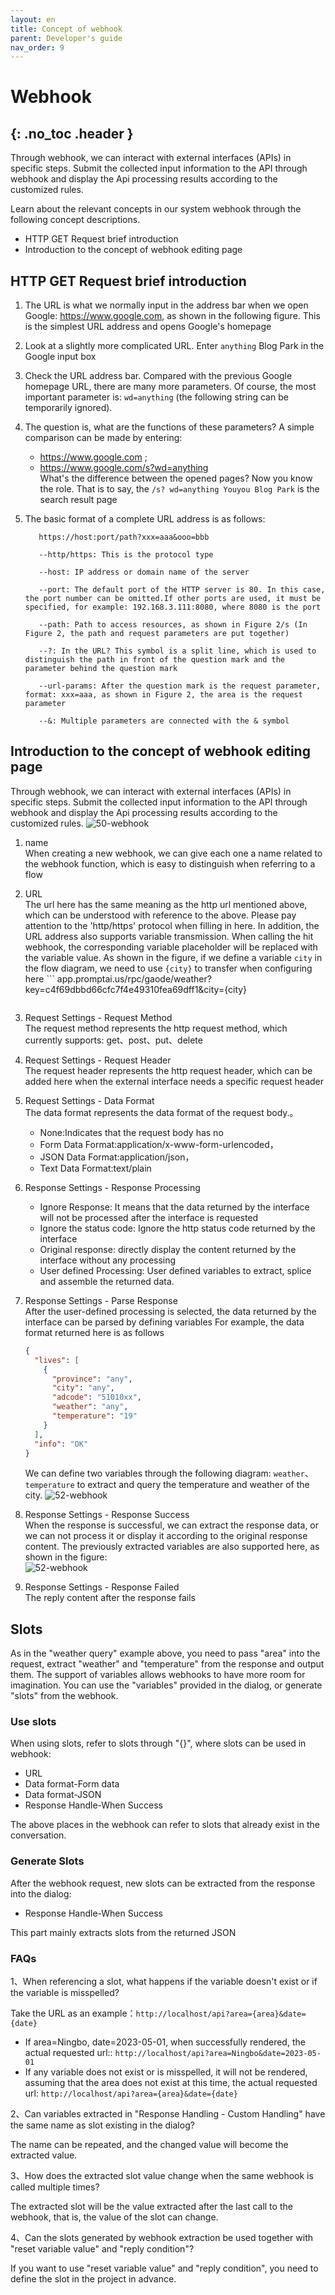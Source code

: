 ```yaml
---
layout: en
title: Concept of webhook
parent: Developer's guide
nav_order: 9
---
```


# Webhook
{: .no_toc .header }
---

Through webhook, we can interact with external interfaces (APIs) in specific steps. Submit the collected input information to the API through webhook and display the Api processing results according to the customized rules.

Learn about the relevant concepts in our system webhook through the following concept descriptions.

- HTTP GET Request brief introduction
- Introduction to the concept of webhook editing page

## HTTP GET Request brief introduction

1. The URL is what we normally input in the address bar when we open Google: https://www.google.com, as shown in the following figure. This is the simplest URL address and opens Google's homepage
2. Look at a slightly more complicated URL. Enter `anything` Blog Park in the Google input box
3. Check the URL address bar. Compared with the previous Google homepage URL, there are many more parameters. Of course, the most important parameter is: `wd=anything` (the following string can be temporarily ignored).

4. The question is, what are the functions of these parameters? A simple comparison can be made by entering:

   - https://www.google.com ;
   - https://www.google.com/s?wd=anything
     <br/>What's the difference between the opened pages? Now you know the role. That is to say, the `/s? wd=anything Youyou Blog Park` is the search result page

5. The basic format of a complete URL address is as follows:

   ```text
      https://host:port/path?xxx=aaa&ooo=bbb
   
      --http/https: This is the protocol type
   
      --host: IP address or domain name of the server
   
      --port: The default port of the HTTP server is 80. In this case, the port number can be omitted.If other ports are used, it must be specified, for example: 192.168.3.111:8080, where 8080 is the port
   
      --path: Path to access resources, as shown in Figure 2/s (In Figure 2, the path and request parameters are put together)
   
      --?: In the URL? This symbol is a split line, which is used to distinguish the path in front of the question mark and the parameter behind the question mark
   
      --url-params: After the question mark is the request parameter, format: xxx=aaa, as shown in Figure 2, the area is the request parameter
   
      --&: Multiple parameters are connected with the & symbol
   ```

## Introduction to the concept of webhook editing page

Through webhook, we can interact with external interfaces (APIs) in specific steps.
Submit the collected input information to the API through webhook and display the Api processing results according to the customized rules.
![50-webhook](/assets/images/tutorial/webhook/webhook1.png)

1. name
   <br/>When creating a new webhook, we can give each one a name related to the webhook function, which is easy to distinguish when referring to a flow
2. URL
   <br/>The url here has the same meaning as the http url mentioned above, which can be understood with reference to the above. Please pay attention to the 'http/https' protocol when filling in here.
   In addition, the URL address also supports variable transmission. When calling the hit webhook, the corresponding variable placeholder will be replaced with the variable value.
   As shown in the figure, if we define a variable `city` in the flow diagram, we need to use `{city}` to transfer when configuring here   ```
   app.promptai.us/rpc/gaode/weather?key=c4f69dbbd66cfc7f4e49310fea69dff1&city={city}
   ```
3. Request Settings - Request Method
   <br/>The request method represents the http request method, which currently supports: get、post、put、delete
4. Request Settings - Request Header
   <br/>The request header represents the http request header, which can be added here when the external interface needs a specific request header
5. Request Settings - Data Format
   <br/>The data format represents the data format of the request body.。
   - None:Indicates that the request body has no
   - Form Data Format:application/x-www-form-urlencoded，
   - JSON Data Format:application/json，
   - Text Data Format:text/plain
6. Response Settings - Response Processing
   - Ignore Response: It means that the data returned by the interface will not be processed after the interface is requested
   - Ignore the status code: Ignore the http status code returned by the interface
   - Original response: directly display the content returned by the interface without any processing
   - User defined Processing: User defined variables to extract, splice and assemble the returned data.
7. Response Settings - Parse Response
   <br/>After the user-defined processing is selected, the data returned by the interface can be parsed by defining variables
   For example, the data format returned here is as follows
   ```json
   {
     "lives": [
       {
         "province": "any",
         "city": "any",
         "adcode": "51010xx",
         "weather": "any",
         "temperature": "19"
       }
     ],
     "info": "OK"
   }
   ```
   We can define two variables through the following diagram: `weather`、`temperature` to extract and query the temperature and weather of the city.
   ![52-webhook](/assets/images/tutorial/webhook/webhook2.png)
8. Response Settings - Response Success
   <br/>When the response is successful, we can extract the response data, or we can not process it or display it according to the original response content. The previously extracted variables are also supported here, as shown in the figure:
   <br/>![52-webhook](/assets/images/tutorial/webhook/webhook3.png)

9. Response Settings - Response Failed
   <br/>The reply content after the response fails

## Slots

As in the "weather query" example above, you need to pass "area" into the request, extract "weather" and "temperature" from the response and output them.
The support of variables allows webhooks to have more room for imagination. You can use the "variables" provided in the dialog, or generate "slots" from the webhook.
### Use slots
When using slots, refer to slots through "{}", where slots can be used in webhook:

- URL
- Data format-Form data
- Data format-JSON
- Response Handle-When Success

The above places in the webhook can refer to slots that already exist in the conversation.

### Generate Slots
After the webhook request, new slots can be extracted from the response into the dialog:

- Response Handle-When Success

This part mainly extracts slots from the returned JSON

### FAQs
1、When referencing a slot, what happens if the variable doesn't exist or if the variable is misspelled?

Take the URL as an example：`http://localhost/api?area={area}&date={date}`
- If area=Ningbo, date=2023-05-01, when successfully rendered, the actual requested url::
  `http://localhost/api?area=Ningbo&date=2023-05-01`
- If any variable does not exist or is misspelled, it will not be rendered, assuming that the area does not exist at this time, the actual requested url:
  `http://localhost/api?area={area}&date={date}`

2、Can variables extracted in "Response Handling - Custom Handling" have the same name as slot existing in the dialog?

The name can be repeated, and the changed value will become the extracted value.

3、How does the extracted slot value change when the same webhook is called multiple times?

The extracted slot will be the value extracted after the last call to the webhook, that is, the value of the slot can change.

4、Can the slots generated by webhook extraction be used together with "reset variable value" and "reply condition"?

If you want to use "reset variable value" and "reply condition", you need to define the slot in the project in advance.